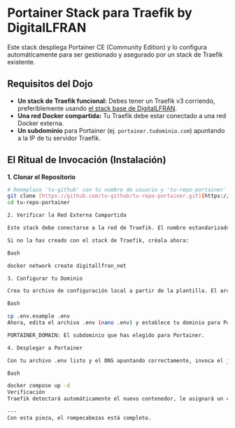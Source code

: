 # Portainer Stack para Traefik by DigitalLFRAN

Este stack despliega Portainer CE (Community Edition) y lo configura automáticamente para ser gestionado y asegurado por un stack de Traefik existente.

## Requisitos del Dojo

-   **Un stack de Traefik funcional:** Debes tener un Traefik v3 corriendo, preferiblemente usando [el stack base de DigitalLFRAN](https://github.com/bicibikes15/Traefik).
-   **Una red Docker compartida:** Tu Traefik debe estar conectado a una red Docker externa.
-   **Un subdominio** para Portainer (ej. `portainer.tudominio.com`) apuntando a la IP de tu servidor Traefik.

## El Ritual de Invocación (Instalación)

**1. Clonar el Repositorio**

```bash
# Reemplaza 'tu-github' con tu nombre de usuario y 'tu-repo-portainer' con el nombre del repo
git clone [https://github.com/tu-github/tu-repo-portainer.git](https://github.com/tu-github/tu-repo-portainer.git)
cd tu-repo-portainer

2. Verificar la Red Externa Compartida

Este stack debe conectarse a la red de Traefik. El nombre estandarizado para todos los proyectos de DigitalLFRAN es digitallfran_net.

Si no la has creado con el stack de Traefik, créala ahora:

Bash

docker network create digitallfran_net

3. Configurar tu Dominio

Crea tu archivo de configuración local a partir de la plantilla. El archivo .env nunca debe hacerse público.

Bash

cp .env.example .env
Ahora, edita el archivo .env (nano .env) y establece tu dominio para Portainer:

PORTAINER_DOMAIN: El subdominio que has elegido para Portainer.

4. Desplegar a Portainer

Con tu archivo .env listo y el DNS apuntando correctamente, invoca el jutsu final.

Bash

docker compose up -d
Verificación
Traefik detectará automáticamente el nuevo contenedor, le asignará un certificado SSL y lo hará disponible en el dominio que configuraste. Visita https:// seguido de tu PORTAINER_DOMAIN. La primera vez, Portainer te pedirá que crees tu usuario administrador y contraseña.

---
Con esta pieza, el rompecabezas está completo.